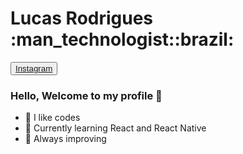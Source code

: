 

<h1>Lucas Rodrigues :man_technologist::brazil: </h1> 

<!---->
<button><a href="www.instagram.com">Instagram</a></button>

### Hello, Welcome to my profile 👋

- 🔭 I like codes 
- 🌱 Currently learning React and React Native
- :open_book: Always improving




